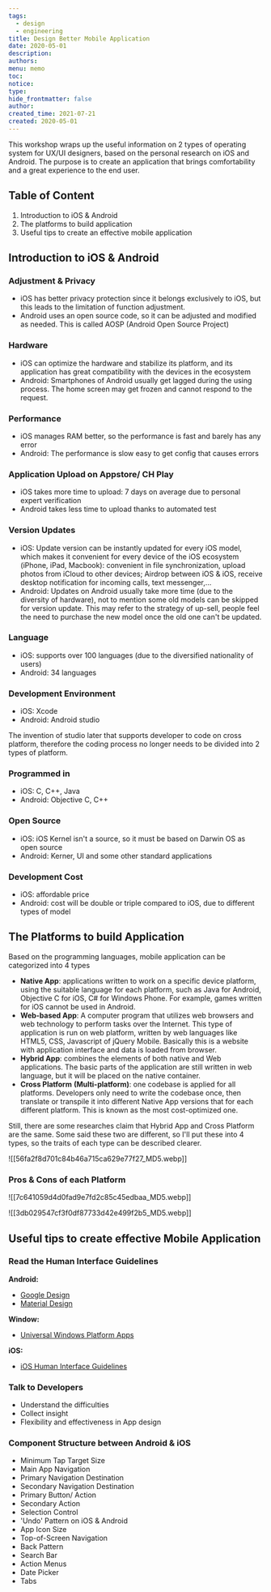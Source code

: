```yaml
---
tags:
  - design
  - engineering
title: Design Better Mobile Application
date: 2020-05-01
description: 
authors: 
menu: memo
toc: 
notice: 
type: 
hide_frontmatter: false
author: 
created_time: 2021-07-21
created: 2020-05-01
---
```


This workshop wraps up the useful information on 2 types of operating system for UX/UI designers, based on the personal research on iOS and Android. The purpose is to create an application that brings comfortability and a great experience to the end user.

## Table of Content

1. Introduction to iOS & Android
1. The platforms to build application
1. Useful tips to create an effective mobile application

## Introduction to iOS & Android 

### Adjustment & Privacy

* iOS has better privacy protection since it belongs exclusively to iOS, but this leads to the limitation of function adjustment.
* Android uses an open source code, so it can be adjusted and modified as needed. This is called AOSP (Android Open Source Project)

### Hardware

* iOS can optimize the hardware and stabilize its platform, and its application has great compatibility with the devices in the ecosystem
* Android: Smartphones of Android usually get lagged during the using process. The home screen may get frozen and cannot respond to the request.

### Performance

* iOS manages RAM better, so the performance is fast and barely has any error
* Android: The performance is slow easy to get config that causes errors

### Application Upload on Appstore/ CH Play

* iOS takes more time to upload: 7 days on average due to personal expert verification
* Android takes less time to upload thanks to automated test

### Version Updates

* iOS: Update version can be instantly updated for every iOS model, which makes it convenient for every device of the iOS ecosystem (iPhone, iPad, Macbook): convenient in file synchronization, upload photos from iCloud to other devices; Airdrop between iOS & iOS, receive desktop notification for incoming calls, text messenger,…
* Android: Updates on Android usually take more time (due to the diversity of hardware), not to mention some old models can be skipped for version update. This may refer to the strategy of up-sell, people feel the need to purchase the new model once the old one can't be updated.

### Language

* iOS: supports over 100 languages (due to the diversified nationality of users)
* Android: 34 languages

### Development Environment

* iOS: Xcode
* Android: Android studio

The invention of studio later that supports developer to code on cross platform, therefore the coding process no longer needs to be divided into 2 types of platform.

### Programmed in

* iOS: C, C++, Java
* Android: Objective C, C++

### Open Source

* iOS: iOS Kernel isn't a source, so it must be based on Darwin OS as open source
* Android: Kerner, UI and some other standard applications

### Development Cost

* iOS: affordable price
* Android: cost will be double or triple compared to iOS, due to different types of model

## The Platforms to build Application

Based on the programming languages, mobile application can be categorized into 4 types

* **Native App**: applications written to work on a specific device platform, using the suitable language for each platform, such as Java for Android, Objective C for iOS, C# for Windows Phone. For example, games written for iOS cannot be used in Android.
* **Web-based App**: A computer program that utilizes web browsers and web technology to perform tasks over the Internet. This type of application is run on web platform, written by web languages like HTML5, CSS, Javascript of jQuery Mobile. Basically this is a website with application interface and data is loaded from browser.
* **Hybrid App**: combines the elements of both native and Web applications. The basic parts of the application are still written in web language, but it will be placed on the native container.
* **Cross Platform** **(Multi-platform)**: one codebase is applied for all platforms. Developers only need to write the codebase once, then translate or transpile it into different Native App versions that for each different platform. This is known as the most cost-optimized one.

Still, there are some researches claim that Hybrid App and Cross Platform are the same. Some said these two are different, so I'll put these into 4 types, so the traits of each type can be described clearer.

![[56fa2f8d701c84b46a715ca629e77f27_MD5.webp]]

### Pros & Cons of each Platform

![[7c641059d4d0fad9e7fd2c85c45edbaa_MD5.webp]]


![[3db029547cf3f0df87733d42e499f2b5_MD5.webp]]

## Useful tips to create effective Mobile Application

### Read the Human Interface Guidelines

**Android:**

* [Google Design](https://design.google/resources/)
* [Material Design](https://material.io/design/introduction#goals)

**Window:**

* [Universal Windows Platform Apps](https://docs.microsoft.com/en-us/windows/win32/uxguide/how-to-design-desktop-ux)

**iOS:**

* [iOS Human Interface Guidelines](https://developer.apple.com/design/human-interface-guidelines/ios/overview/themes/)

### Talk to Developers

* Understand the difficulties
* Collect insight
* Flexibility and effectiveness in App design

### Component Structure between Android & iOS

* Minimum Tap Target Size
* Main App Navigation
* Primary Navigation Destination
* Secondary Navigation Destination
* Primary Button/ Action
* Secondary Action
* Selection Control
* 'Undo' Pattern on iOS & Android
* App Icon Size
* Top-of-Screen Navigation
* Back Pattern
* Search Bar
* Action Menus
* Date Picker
* Tabs
